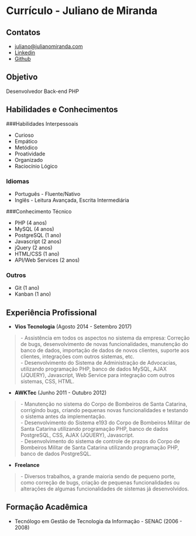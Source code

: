 # Currículo - Juliano de Miranda

## Contatos

* juliano@julianomiranda.com
* [Linkedin](https://www.linkedin.com/in/julianodemiranda/)
* [Github](https://github.com/IncogniJM)

## Objetivo

Desenvolvedor Back-end PHP

## Habilidades e Conhecimentos

###Habilidades Interpessoais
* Curioso
* Empático
* Metódico
* Proatividade
* Organizado
* Raciocínio Lógico

### Idiomas
* Português - Fluente/Nativo
* Inglês - Leitura Avançada, Escrita Intermediária

###Conhecimento Técnico
* PHP (4 anos)
* MySQL (4 anos)
* PostgreSQL (1 ano)
* Javascript (2 anos)
* jQuery (2 anos)
* HTML/CSS (1 ano)
* API/Web Services (2 anos)

### Outros
* Git (1 ano)
* Kanban (1 ano)

## Experiência Profissional

* **Vios Tecnologia** (Agosto 2014 - Setembro 2017)

> \- Assistência em todos os aspectos no sistema da empresa: Correção de bugs, desenvolvimento de novas funcionalidades, manutenção do banco de dados, importação de dados de novos clientes, suporte aos clientes, integrações com outros sistemas, etc.
> <br>- Desenvolvimento do Sistema de Administração de Advocacias, utilizando programação PHP, banco de dados MySQL, AJAX (JQUERY), Javascript, Web Service para integração com outros sistemas, CSS, HTML.

* **AWKTec** (Junho 2011 - Outubro 2012)

> \- Manutenção no sistema do Corpo de Bombeiros de Santa Catarina, corrigindo bugs, criando pequenas novas funcionalidades e testando o sistema antes da implementação.
> <br>- Desenvolvimento do Sistema e193 do Corpo de Bombeiros Militar de Santa Catarina utilizando programação PHP, banco de dados PostgreSQL, CSS, AJAX (JQUERY), Javascript.
> <br>- Desenvolvimento do sistema de controle de prazos do Corpo de Bombeiros Militar de Santa Catarina utilizando programação PHP, banco de dados PostgreSQL.

* **Freelance**

> \- Diversos trabalhos, a grande maioria sendo de pequeno porte, como correção de bugs, criação de pequenas funcionalidades ou alterações de algumas funcionalidades de sistemas já desenvolvidos.

## Formação Acadêmica

* Tecnólogo em Gestão de Tecnologia da Informação - SENAC (2006 - 2008)




